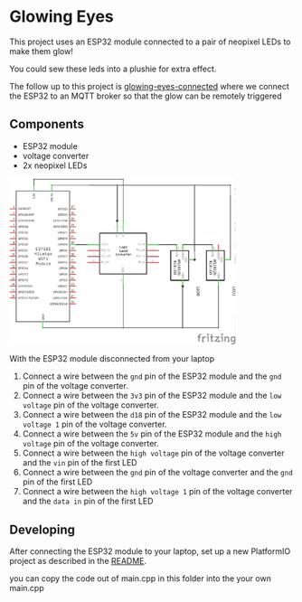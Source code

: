 # Glowing Eyes

This project uses an ESP32 module connected to a pair of neopixel LEDs to make them glow!

You could sew these leds into a plushie for extra effect.

The follow up to this project is [glowing-eyes-connected](../glowing-eyes-connected/README.md) where we connect the ESP32 to an MQTT broker so that the glow can be remotely triggered

## Components
* ESP32 module
* voltage converter
* 2x neopixel LEDs

<img src="glowing_eyes_schematic.png" width="400"/>


With the ESP32 module disconnected from your laptop

1. Connect a wire between the `gnd` pin of the ESP32 module and the `gnd` pin of the voltage converter.
2. Connect a wire between the `3v3` pin of the ESP32 module and the `low voltage` pin of the voltage converter.
3. Connect a wire between the `d18` pin of the ESP32 module and the `low voltage 1` pin of the voltage converter.
4. Connect a wire between the `5v` pin of the ESP32 module and the `high voltage` pin of the voltage converter.
5. Connect a wire between the `high voltage` pin of the voltage converter and the `vin` pin of the first LED
6. Connect a wire between the `gnd` pin of the voltage converter and the `gnd` pin of the first LED
7. Connect a wire between the `high voltage 1` pin of the voltage converter and the `data in` pin of the first LED

## Developing

After connecting the ESP32 module to your laptop, set up a new PlatformIO project as described in the [README](../README.md#getting-started-with-platformio).

you can copy the code out of main.cpp in this folder into the your own main.cpp
